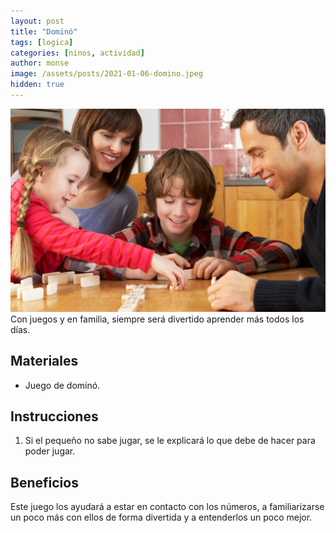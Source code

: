 ```yaml
---
layout: post
title: "Dominó"
tags: [logica]
categories: [ninos, actividad]
author: monse
image: /assets/posts/2021-01-06-domino.jpeg
hidden: true
---
```

![Actividad de dominó](/assets/posts/2021-01-06-domino.jpeg)<br/> 
Con juegos y en familia, siempre será divertido aprender más todos los días. 

## Materiales 
- Juego de dominó.

## Instrucciones 
1. Si el pequeño no sabe jugar, se le explicará lo que debe de hacer para poder jugar.

## Beneficios 
Este juego los ayudará a estar en contacto con los números, a familiarizarse un poco más con ellos de forma divertida y a entenderlos un poco mejor.  